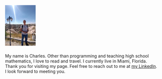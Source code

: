 
# <img src="IMGme.jpg" width='100'/>

My name is Charles. Other than programming and teaching high school mathematics, I love to read and travel. I currently live in Miami, Florida. Thank you for visiting my page. Feel free to reach out to me at [my LinkedIn](https://www.linkedin.com/in/taylor-charles-hall-365031292?lipi=urn%3Ali%3Apage%3Ad_flagship3_profile_view_base_contact_details%3B0vOvf7aMTfauZsXBqmrMtw%3D%3D). I look forward to meeting you.
